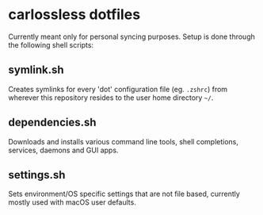 # carlossless dotfiles

Currently meant only for personal syncing purposes. Setup is done through the following shell scripts:

## symlink.sh

Creates symlinks for every 'dot' configuration file (eg. `.zshrc`) from wherever this repository resides to the user home directory `~/`.

## dependencies.sh

Downloads and installs various command line tools, shell completions, services, daemons and GUI apps.

## settings.sh

Sets environment/OS specific settings that are not file based, currently mostly used with macOS user defaults.
